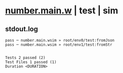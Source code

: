# [number.main.w](../../../../../../examples/tests/sdk_tests/std/number.main.w) | test | sim

## stdout.log
```log
pass ─ number.main.wsim » root/env0/test:fromJson
pass ─ number.main.wsim » root/env1/test:fromStr 
 
 
Tests 2 passed (2)
Test Files 1 passed (1)
Duration <DURATION>
```

